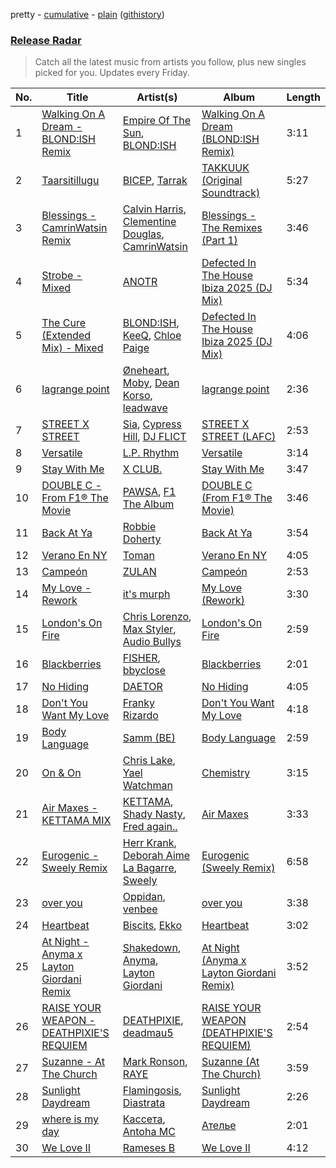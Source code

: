 pretty - [cumulative](/playlists/cumulative/Release%20Radar.md) - [plain](/playlists/plain/37i9dQZEVXbsudmxBFKW7G) ([githistory](https://github.githistory.xyz/vitokorn/spotify-playlist-archive/blob/master/playlists/plain/37i9dQZEVXbsudmxBFKW7G))
### [Release Radar](https://open.spotify.com/playlist/37i9dQZEVXbsudmxBFKW7G)

> Catch all the latest music from artists you follow, plus new singles picked for you. Updates every Friday.

| No. | Title | Artist(s) | Album | Length |
|---|---|---|---|---|
| 1 | [Walking On A Dream - BLOND:ISH Remix](https://open.spotify.com/track/5oOKU4RiAMyqUoOKICb92j) | [Empire Of The Sun](https://open.spotify.com/artist/67hb7towEyKvt5Z8Bx306c), [BLOND:ISH](https://open.spotify.com/artist/6zsJjoCtL1WByG0VsuFWzR) | [Walking On A Dream (BLOND:ISH Remix)](https://open.spotify.com/album/4Fzl9coophjAezEV0v7tRu) | 3:11 |
| 2 | [Taarsitillugu](https://open.spotify.com/track/6A7xqDyu6zLg9z5EF5W2ZN) | [BICEP](https://open.spotify.com/artist/73A3bLnfnz5BoQjb4gNCga), [Tarrak](https://open.spotify.com/artist/3FTKo3aheAF0aAxbJWyiP8) | [TAKKUUK (Original Soundtrack)](https://open.spotify.com/album/60g26elZ1WbA4abG7HvLo7) | 5:27 |
| 3 | [Blessings - CamrinWatsin Remix](https://open.spotify.com/track/3bErnntUPcW8jLbixhpZmQ) | [Calvin Harris](https://open.spotify.com/artist/7CajNmpbOovFoOoasH2HaY), [Clementine Douglas](https://open.spotify.com/artist/4DWuml4Jf6K81b5rAPwMb6), [CamrinWatsin](https://open.spotify.com/artist/20rKUmFZsfv9GBXiv6R9d6) | [Blessings - The Remixes (Part 1)](https://open.spotify.com/album/2jKX83sjxv0Jwk35xBR0Us) | 3:46 |
| 4 | [Strobe - Mixed](https://open.spotify.com/track/5F914Yp7Z8YUtCMAL35yKl) | [ANOTR](https://open.spotify.com/artist/4p5WgeiPSPpqPDs7T6OkWf) | [Defected In The House Ibiza 2025 (DJ Mix)](https://open.spotify.com/album/6OWwaIqKSqvl9CCBCkPwfc) | 5:34 |
| 5 | [The Cure (Extended Mix) - Mixed](https://open.spotify.com/track/6gykrsJhHsY7OTxDMRpOxt) | [BLOND:ISH](https://open.spotify.com/artist/6zsJjoCtL1WByG0VsuFWzR), [KeeQ](https://open.spotify.com/artist/5OSkggAoi9qMYfSJuTz4pB), [Chloe Paige](https://open.spotify.com/artist/5829bCNnWiHYQQvF5lMxWq) | [Defected In The House Ibiza 2025 (DJ Mix)](https://open.spotify.com/album/6OWwaIqKSqvl9CCBCkPwfc) | 4:06 |
| 6 | [lagrange point](https://open.spotify.com/track/32nJNF3dzxTTRGoJ0doNzc) | [Øneheart](https://open.spotify.com/artist/0dgJbQ0bKPyUXco8hEXN7X), [Moby](https://open.spotify.com/artist/3OsRAKCvk37zwYcnzRf5XF), [Dean Korso](https://open.spotify.com/artist/0X7zZBoY6ObInbi8IUVfpx), [leadwave](https://open.spotify.com/artist/4v6Vm2UFM3PS4iHY9TZfcb) | [lagrange point](https://open.spotify.com/album/15BhoG1hdml1XpWINxZDXX) | 2:36 |
| 7 | [STREET X STREET](https://open.spotify.com/track/0TTeiR2MFoLQvcI8kdGx65) | [Sia](https://open.spotify.com/artist/5WUlDfRSoLAfcVSX1WnrxN), [Cypress Hill](https://open.spotify.com/artist/4P0dddbxPil35MNN9G2MEX), [DJ FLICT](https://open.spotify.com/artist/5kGccnf4y59UqCEMOPzAXX) | [STREET X STREET (LAFC)](https://open.spotify.com/album/0JRb0dJsfPJtDJ5MIIpGZF) | 2:53 |
| 8 | [Versatile](https://open.spotify.com/track/2CX8w6jrSDujqcnkxDMJw0) | [L.P. Rhythm](https://open.spotify.com/artist/3K5qBiy5EHwb270817Cy6e) | [Versatile](https://open.spotify.com/album/3ktHqT8RfFWsosodNUfvB0) | 3:14 |
| 9 | [Stay With Me](https://open.spotify.com/track/24kyh4hM1lJTxpfL2QxnTM) | [X CLUB.](https://open.spotify.com/artist/4CYPaFp9yDrNduNptv0DPQ) | [Stay With Me](https://open.spotify.com/album/069YF5u0N8zI2htQXUod5R) | 3:47 |
| 10 | [DOUBLE C - From F1® The Movie](https://open.spotify.com/track/7jtFKlVjEgIBNaSOrAivCw) | [PAWSA](https://open.spotify.com/artist/4E0HD2PMY8kQJIjlShrLUS), [F1 The Album](https://open.spotify.com/artist/3aly4xJOy3LVznzvRIvFYC) | [DOUBLE C (From F1® The Movie)](https://open.spotify.com/album/0O7QslR65hRgv9YO2X4PuM) | 3:46 |
| 11 | [Back At Ya](https://open.spotify.com/track/02evyVGKt4jjuBAlgHzag5) | [Robbie Doherty](https://open.spotify.com/artist/2WuXRwEjXIjW5uVZOSxqYS) | [Back At Ya](https://open.spotify.com/album/6aQho6eImpDXTxfC8zoVhI) | 3:54 |
| 12 | [Verano En NY](https://open.spotify.com/track/7DxrTNmUprBMQ0RV45xreb) | [Toman](https://open.spotify.com/artist/7A0eeETj5gjPjvXLnskbfG) | [Verano En NY](https://open.spotify.com/album/6lwdsDlonNio6vDG42eUZu) | 4:05 |
| 13 | [Campeón](https://open.spotify.com/track/5TpWybXTsLTUAj4WcUYkP0) | [ZULAN](https://open.spotify.com/artist/2Yz9F5lQVc0p6SDxkw2BvF) | [Campeón](https://open.spotify.com/album/5O3GNoKOWUnyvUQoGSceKy) | 2:53 |
| 14 | [My Love - Rework](https://open.spotify.com/track/6q6GR1UxIkyaVJuUNYtEjw) | [it's murph](https://open.spotify.com/artist/3zW0xazqnHoq9QV9zBROVC) | [My Love (Rework)](https://open.spotify.com/album/5j6St6A4oQCXb8fbWJc8vA) | 3:30 |
| 15 | [London's On Fire](https://open.spotify.com/track/3kFGYfnYWraDZ8iAWx45QR) | [Chris Lorenzo](https://open.spotify.com/artist/7tm9Tuc70geXOOyKhtZHIj), [Max Styler](https://open.spotify.com/artist/3NKKngINK1tP6BFy0WOyWk), [Audio Bullys](https://open.spotify.com/artist/5kwHgbzNHq1iHkUSrAmjjQ) | [London's On Fire](https://open.spotify.com/album/3LqNJnokJGQgkYzskHNJGB) | 2:59 |
| 16 | [Blackberries](https://open.spotify.com/track/1QDpXIgR0U7ta48CwEYBeL) | [FISHER](https://open.spotify.com/artist/1VJ0briNOlXRtJUAzoUJdt), [bbyclose](https://open.spotify.com/artist/2UNjfzEkfsdWVDwnuD6vdH) | [Blackberries](https://open.spotify.com/album/0wRizVFvSd8ASY1OSnnnID) | 2:01 |
| 17 | [No Hiding](https://open.spotify.com/track/1L6SsMnrTAKJs3VHd0B6aO) | [DAETOR](https://open.spotify.com/artist/0PivHDlqdfJmNugJ2TLXlt) | [No Hiding](https://open.spotify.com/album/5o1gFqtHAZSleGn90gqj4A) | 4:05 |
| 18 | [Don't You Want My Love](https://open.spotify.com/track/0Sg6SK3UzA5qG5htc8QPvR) | [Franky Rizardo](https://open.spotify.com/artist/2UgphhGSlC9QWgaZWUOCkl) | [Don't You Want My Love](https://open.spotify.com/album/062McMAxpbBJTau6TMHoid) | 4:18 |
| 19 | [Body Language](https://open.spotify.com/track/31yljlcH1pEm4Dz85D1KGC) | [Samm (BE)](https://open.spotify.com/artist/2IDtMW47SEAptw9RwNREm0) | [Body Language](https://open.spotify.com/album/1PJEjRyI5FCOqFf6QbWnlf) | 2:59 |
| 20 | [On & On](https://open.spotify.com/track/4etHuFADJ1ZxYYLj40nEiu) | [Chris Lake](https://open.spotify.com/artist/5Igpc9iLZ3YGtKeYfSrrOE), [Yael Watchman](https://open.spotify.com/artist/4Qtu8ujgCImXCkFIMEs5HA) | [Chemistry](https://open.spotify.com/album/3DmcV2cmZdX9olNRHcRUZ2) | 3:15 |
| 21 | [Air Maxes - KETTAMA MIX](https://open.spotify.com/track/5hQ5ggtYhcrglIeVykJstC) | [KETTAMA](https://open.spotify.com/artist/3an9rnsXKPCAMlZgH4A0n4), [Shady Nasty](https://open.spotify.com/artist/5fEdUhbIAf9JlPhlc3swPx), [Fred again..](https://open.spotify.com/artist/4oLeXFyACqeem2VImYeBFe) | [Air Maxes](https://open.spotify.com/album/3uJi79dqEa5suZaCg5DTGK) | 3:33 |
| 22 | [Eurogenic - Sweely Remix](https://open.spotify.com/track/6wzu9fG21pP5euvfl1FwFo) | [Herr Krank](https://open.spotify.com/artist/6867qRW4fPy1KtxyeBIKkl), [Deborah Aime La Bagarre](https://open.spotify.com/artist/6jZ18ATjOFUAgDXX3H9x5w), [Sweely](https://open.spotify.com/artist/1SYJDHr7kjUL4LlfK1jJ9m) | [Eurogenic (Sweely Remix)](https://open.spotify.com/album/7BroO9z34dyk4caHTAApWE) | 6:58 |
| 23 | [over you](https://open.spotify.com/track/4oDxs30sUOndog6GHHhOMe) | [Oppidan](https://open.spotify.com/artist/338p7qzZTDJSHJzSjIZMFK), [venbee](https://open.spotify.com/artist/4UWWa5dKgTLAx8mv6Ju6X1) | [over you](https://open.spotify.com/album/0S6V0kxRKGxfSMdy5otubJ) | 3:38 |
| 24 | [Heartbeat](https://open.spotify.com/track/42z3F0ZAieWd7RmyOuuqqH) | [Biscits](https://open.spotify.com/artist/052B9SONfhoScw7dgYWw5o), [Ekko](https://open.spotify.com/artist/4QKGlPUIuL7IzE4vsVwIu6) | [Heartbeat](https://open.spotify.com/album/1Q4zTa81s8VP7IassEY19p) | 3:02 |
| 25 | [At Night - Anyma x Layton Giordani Remix](https://open.spotify.com/track/01A16AjdJ0dKGixfZa0Ugd) | [Shakedown](https://open.spotify.com/artist/0vSfjPjAbekoehCpmy1RV1), [Anyma](https://open.spotify.com/artist/4iBwchw0U0GZv5RfVYSMxN), [Layton Giordani](https://open.spotify.com/artist/7mC3RkNNTV6p2j9w4F8Ip4) | [At Night (Anyma x Layton Giordani Remix)](https://open.spotify.com/album/0pOs24vzDeIobtd78HbZjS) | 3:52 |
| 26 | [RAISE YOUR WEAPON - DEATHPIXIE'S REQUIEM](https://open.spotify.com/track/5obuDv5EuMcxJxJ6DphVEb) | [DEATHPIXIE](https://open.spotify.com/artist/5uzPIJDzWAujemRDKiJMRj), [deadmau5](https://open.spotify.com/artist/2CIMQHirSU0MQqyYHq0eOx) | [RAISE YOUR WEAPON (DEATHPIXIE'S REQUIEM)](https://open.spotify.com/album/6LUA9B3JnKkQm2crUusayz) | 2:54 |
| 27 | [Suzanne - At The Church](https://open.spotify.com/track/12wx44H3c9VSkfpZtoD9mB) | [Mark Ronson](https://open.spotify.com/artist/3hv9jJF3adDNsBSIQDqcjp), [RAYE](https://open.spotify.com/artist/5KKpBU5eC2tJDzf0wmlRp2) | [Suzanne (At The Church)](https://open.spotify.com/album/21fVMTtr0MdcSukBLtA0jw) | 3:59 |
| 28 | [Sunlight Daydream](https://open.spotify.com/track/046loldPHjP3HeAHhDddDA) | [Flamingosis](https://open.spotify.com/artist/75cW8FFekyCjj0mfZM1Gfb), [Diastrata](https://open.spotify.com/artist/1Z1MedqFUlxM3OHqdHK7mx) | [Sunlight Daydream](https://open.spotify.com/album/4MLdnnjInby3ftK37c422w) | 2:26 |
| 29 | [where is my day](https://open.spotify.com/track/0DtZbWMT1Z3Ud3CV8fx1AS) | [Кассета](https://open.spotify.com/artist/7C4UILJ6kxh8TRV8GGLCqy), [Antoha MC](https://open.spotify.com/artist/6OqmKFaRcw0f23m5PQ9CrL) | [Ателье](https://open.spotify.com/album/7uIEltG2KVg6DLzzxeorxf) | 2:01 |
| 30 | [We Love II](https://open.spotify.com/track/18L2vnxI3zt1xQjlpA88p1) | [Rameses B](https://open.spotify.com/artist/06EfEcjc0vdvI6VNL0soIO) | [We Love II](https://open.spotify.com/album/12JAk5LvhpwGjIfuROESwz) | 4:12 |